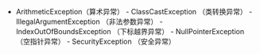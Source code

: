 - ArithmeticException（算术异常） - ClassCastException （类转换异常） - IllegalArgumentException （非法参数异常） - IndexOutOfBoundsException （下标越界异常） - NullPointerException （空指针异常） - SecurityException （安全异常） 